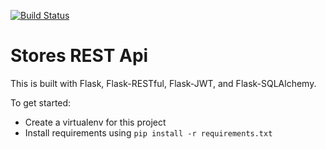 [![Build Status](https://travis-ci.com/fdelacruz/testing_python_apps_travis.svg?branch=main)](https://travis-ci.com/fdelacruz/testing_python_apps_travis)

# Stores REST Api

This is built with Flask, Flask-RESTful, Flask-JWT, and Flask-SQLAlchemy.

To get started:

- Create a virtualenv for this project
- Install requirements using `pip install -r requirements.txt`
